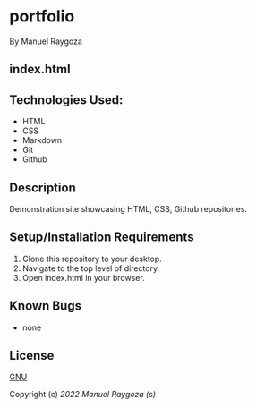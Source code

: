 # portfolio
By Manuel Raygoza
## index.html

## Technologies Used: 

* HTML
* CSS
* Markdown 
* Git
* Github

## Description 

Demonstration site showcasing HTML, CSS, Github repositories.

## Setup/Installation Requirements
1. Clone this repository to your desktop.
2. Navigate to the top level of directory.
3. Open index.html in your browser.

## Known Bugs

* none

## License

<p><a href="LICENSE.txt">GNU</a></p>


Copyright (c) _2022_ _Manuel Raygoza (s)_